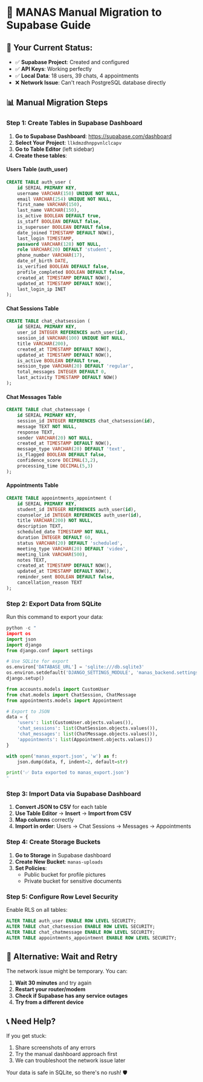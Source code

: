 # 🚀 MANAS Manual Migration to Supabase Guide

## 🎯 Your Current Status:
- ✅ **Supabase Project**: Created and configured
- ✅ **API Keys**: Working perfectly  
- ✅ **Local Data**: 18 users, 39 chats, 4 appointments
- ❌ **Network Issue**: Can't reach PostgreSQL database directly

## 📊 **Manual Migration Steps**

### **Step 1: Create Tables in Supabase Dashboard**

1. **Go to Supabase Dashboard**: https://supabase.com/dashboard
2. **Select Your Project**: `llkdmzdhnppvnlclcapv`
3. **Go to Table Editor** (left sidebar)
4. **Create these tables**:

#### **Users Table (auth_user)**
```sql
CREATE TABLE auth_user (
    id SERIAL PRIMARY KEY,
    username VARCHAR(150) UNIQUE NOT NULL,
    email VARCHAR(254) UNIQUE NOT NULL,
    first_name VARCHAR(150),
    last_name VARCHAR(150),
    is_active BOOLEAN DEFAULT true,
    is_staff BOOLEAN DEFAULT false,
    is_superuser BOOLEAN DEFAULT false,
    date_joined TIMESTAMP DEFAULT NOW(),
    last_login TIMESTAMP,
    password VARCHAR(128) NOT NULL,
    role VARCHAR(20) DEFAULT 'student',
    phone_number VARCHAR(17),
    date_of_birth DATE,
    is_verified BOOLEAN DEFAULT false,
    profile_completed BOOLEAN DEFAULT false,
    created_at TIMESTAMP DEFAULT NOW(),
    updated_at TIMESTAMP DEFAULT NOW(),
    last_login_ip INET
);
```

#### **Chat Sessions Table**
```sql
CREATE TABLE chat_chatsession (
    id SERIAL PRIMARY KEY,
    user_id INTEGER REFERENCES auth_user(id),
    session_id VARCHAR(100) UNIQUE NOT NULL,
    title VARCHAR(200),
    created_at TIMESTAMP DEFAULT NOW(),
    updated_at TIMESTAMP DEFAULT NOW(),
    is_active BOOLEAN DEFAULT true,
    session_type VARCHAR(20) DEFAULT 'regular',
    total_messages INTEGER DEFAULT 0,
    last_activity TIMESTAMP DEFAULT NOW()
);
```

#### **Chat Messages Table**
```sql
CREATE TABLE chat_chatmessage (
    id SERIAL PRIMARY KEY,
    session_id INTEGER REFERENCES chat_chatsession(id),
    message TEXT NOT NULL,
    response TEXT,
    sender VARCHAR(20) NOT NULL,
    created_at TIMESTAMP DEFAULT NOW(),
    message_type VARCHAR(20) DEFAULT 'text',
    is_flagged BOOLEAN DEFAULT false,
    confidence_score DECIMAL(3,2),
    processing_time DECIMAL(5,3)
);
```

#### **Appointments Table**
```sql
CREATE TABLE appointments_appointment (
    id SERIAL PRIMARY KEY,
    student_id INTEGER REFERENCES auth_user(id),
    counselor_id INTEGER REFERENCES auth_user(id),
    title VARCHAR(200) NOT NULL,
    description TEXT,
    scheduled_date TIMESTAMP NOT NULL,
    duration INTEGER DEFAULT 60,
    status VARCHAR(20) DEFAULT 'scheduled',
    meeting_type VARCHAR(20) DEFAULT 'video',
    meeting_link VARCHAR(500),
    notes TEXT,
    created_at TIMESTAMP DEFAULT NOW(),
    updated_at TIMESTAMP DEFAULT NOW(),
    reminder_sent BOOLEAN DEFAULT false,
    cancellation_reason TEXT
);
```

### **Step 2: Export Data from SQLite**

Run this command to export your data:

```python
python -c "
import os
import json
import django
from django.conf import settings

# Use SQLite for export
os.environ['DATABASE_URL'] = 'sqlite:///db.sqlite3'
os.environ.setdefault('DJANGO_SETTINGS_MODULE', 'manas_backend.settings')
django.setup()

from accounts.models import CustomUser
from chat.models import ChatSession, ChatMessage  
from appointments.models import Appointment

# Export to JSON
data = {
    'users': list(CustomUser.objects.values()),
    'chat_sessions': list(ChatSession.objects.values()),
    'chat_messages': list(ChatMessage.objects.values()),
    'appointments': list(Appointment.objects.values())
}

with open('manas_export.json', 'w') as f:
    json.dump(data, f, indent=2, default=str)

print('✅ Data exported to manas_export.json')
"
```

### **Step 3: Import Data via Supabase Dashboard**

1. **Convert JSON to CSV** for each table
2. **Use Table Editor** → **Insert** → **Import from CSV**
3. **Map columns** correctly
4. **Import in order**: Users → Chat Sessions → Messages → Appointments

### **Step 4: Create Storage Buckets**

1. **Go to Storage** in Supabase dashboard
2. **Create New Bucket**: `manas-uploads`
3. **Set Policies**:
   - Public bucket for profile pictures
   - Private bucket for sensitive documents

### **Step 5: Configure Row Level Security**

Enable RLS on all tables:
```sql
ALTER TABLE auth_user ENABLE ROW LEVEL SECURITY;
ALTER TABLE chat_chatsession ENABLE ROW LEVEL SECURITY;
ALTER TABLE chat_chatmessage ENABLE ROW LEVEL SECURITY;
ALTER TABLE appointments_appointment ENABLE ROW LEVEL SECURITY;
```

## 🔄 **Alternative: Wait and Retry**

The network issue might be temporary. You can:

1. **Wait 30 minutes** and try again
2. **Restart your router/modem**
3. **Check if Supabase has any service outages**
4. **Try from a different device**

## 📞 **Need Help?**

If you get stuck:
1. Share screenshots of any errors
2. Try the manual dashboard approach first
3. We can troubleshoot the network issue later

Your data is safe in SQLite, so there's no rush! 🛡️